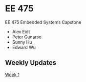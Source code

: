 # EE 475

EE 475 Embedded Systems Capstone

* Alex Eidt
* Peter Gunarso
* Sunny Hu
* Edward Wu


## Weekly Updates
[Week 1](weekly_update/week1)
